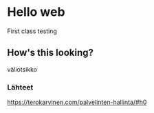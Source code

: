 # Hello web
First class testing
## How's this looking?
väliotsikko
### Lähteet
https://terokarvinen.com/palvelinten-hallinta/#h0
